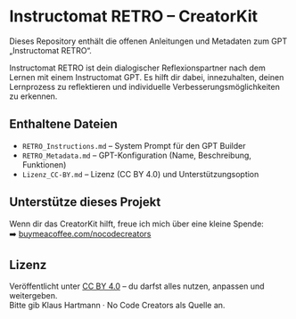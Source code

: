 # Instructomat RETRO – CreatorKit

Dieses Repository enthält die offenen Anleitungen und Metadaten zum GPT „Instructomat RETRO“.

Instructomat RETRO ist dein dialogischer Reflexionspartner nach dem Lernen mit einem Instructomat GPT. Es hilft dir dabei, innezuhalten, deinen Lernprozess zu reflektieren und individuelle Verbesserungsmöglichkeiten zu erkennen.

## Enthaltene Dateien

- `RETRO_Instructions.md` – System Prompt für den GPT Builder
- `RETRO_Metadata.md` – GPT-Konfiguration (Name, Beschreibung, Funktionen)
- `Lizenz_CC-BY.md` – Lizenz (CC BY 4.0) und Unterstützungsoption

## Unterstütze dieses Projekt

Wenn dir das CreatorKit hilft, freue ich mich über eine kleine Spende:  
➡️ [buymeacoffee.com/nocodecreators](https://buymeacoffee.com/nocodecreators)

## Lizenz

Veröffentlicht unter [CC BY 4.0](Lizenz_CC-BY.md) – du darfst alles nutzen, anpassen und weitergeben.  
Bitte gib Klaus Hartmann · No Code Creators als Quelle an.


